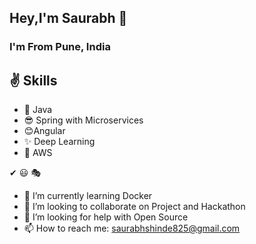 ## Hey,I'm Saurabh 👋

### I'm From Pune, India

## ✌ Skills 
- 🙌   Java
- 😎 Spring with Microservices
- 😊Angular
- ✨ Deep Learning
- 💛 AWS

✔ 😃 🎭

- 🌱 I’m currently learning Docker
- 👯 I’m looking to collaborate on Project and Hackathon
- 🤔 I’m looking for help with Open Source
- 📫 How to reach me: saurabhshinde825@gmail.com

